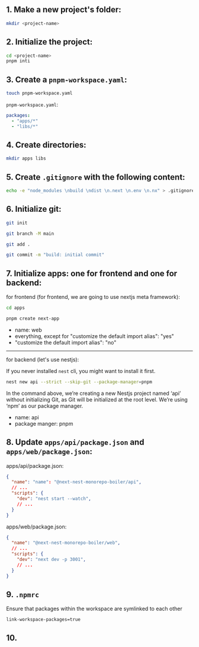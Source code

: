 ## 1. Make a new project's folder:

```bash
mkdir <project-name>
```

## 2. Initialize the project:

```bash
cd <project-name>
pnpm inti
```

## 3. Create a `pnpm-workspace.yaml`:

```bash
touch pnpm-workspace.yaml
```

`pnpm-workspace.yaml`:

```yaml
packages:
  - "apps/*"
  - "libs/*"
```

## 4. Create directories:

```bash
mkdir apps libs
```

## 5. Create `.gitignore` with the following content:

```bash
echo -e "node_modules \nbuild \ndist \n.next \n.env \n.nx" > .gitignore
```

## 6. Initialize git:

```bash
git init
```

```bash
git branch -M main
```

```bash
git add .
```

```bash
git commit -m "build: initial commit"
```

## 7. Initialize apps: one for frontend and one for backend:

for frontend (for frontend, we are going to use nextjs meta framework):

```bash
cd apps
```

```bash
pnpm create next-app
```

- name: web
- everything, except for "customize the default import alias": "yes"
- "customize the default import alias": "no"

---

for backend (let's use nestjs):

If you never installed `nest` cli, you might want to install it first.

```bash
nest new api --strict --skip-git --package-manager=pnpm
```

In the command above, we’re creating a new Nestjs project named ‘api’ without initializing Git, as Git will be initialized at the root level. We’re using ‘npm’ as our package manager.

- name: api
- package manger: pnpm



## 8. Update `apps/api/package.json` and `apps/web/package.json`:


apps/api/package.json:
```json
{
  "name": "name": "@next-nest-monorepo-boiler/api",
  // ...
  "scripts": {
    "dev": "nest start --watch",
    // ...
  }
}
```

apps/web/package.json:
```json
{
  "name": "@next-nest-monorepo-boiler/web",
  // ...
  "scripts": {
    "dev": "next dev -p 3001",
    // ...
  }
}
```

## 9. `.npmrc` 

Ensure that packages within the workspace are symlinked to each other

```.npmrc
link-workspace-packages=true
```

## 10. 